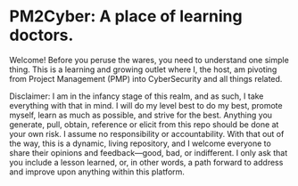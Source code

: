# PM2Cyber: A place of learning doctors. 
Welcome! Before you peruse the wares, you need to understand one simple thing. This is a learning and growing outlet where I, the host, am pivoting from Project Management (PMP) into CyberSecurity and all things related. 

Disclaimer: I am in the infancy stage of this realm, and as such, I take everything with that in mind. I will do my level best to do my best, promote myself, learn as much as possible, and strive for the best. Anything you generate, pull, obtain, reference or elicit from this repo should be done at your own risk. I assume no responsibility or accountability. 
With that out of the way, this is a dynamic, living repository, and I welcome everyone to share their opinions and feedback—good, bad, or indifferent. I only ask that you include a lesson learned, or, in other words, a path forward to address and improve upon anything within this platform.
